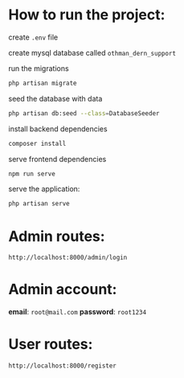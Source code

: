 # How to run the project:

create `.env` file

create mysql database called `othman_dern_support`

run the migrations

```bash
php artisan migrate
```

seed the database with data

```bash
php artisan db:seed --class=DatabaseSeeder
```

install backend dependencies

```bash
composer install
```

serve frontend dependencies

```bash
npm run serve
```

serve the application:

```bash
php artisan serve
```

# Admin routes:

`http://localhost:8000/admin/login`

# Admin account:

**email**: `root@mail.com`
**password**: `root1234`

# User routes:

`http://localhost:8000/register`